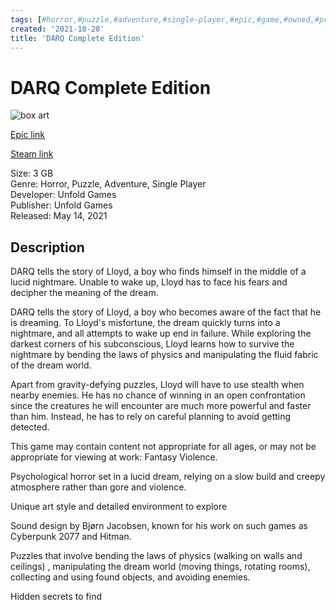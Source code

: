 ```yaml
---
tags: [#horror,#puzzle,#adventure,#single-player,#epic,#game,#owned,#pc]
created: '2021-10-28'
title: 'DARQ Complete Edition'
---
```

# DARQ Complete Edition

![box art](https://cdn1.epicgames.com/salesEvent/salesEvent/EGS_DARQCompleteEdition_UnfoldGames_S1_2560x1440-79ab2c50b22aa1dd55955626aa5d20e5?h=270&amp;resize=1&amp;w=480)

[Epic link](https://www.epicgames.com/store/en-US/p/darq-complete-edition)

[Steam link](https://store.steampowered.com/app/433550/DARQ_Complete_Edition/?snr=1_7_7_151_150_1)

Size: 3 GB  
Genre: Horror, Puzzle, Adventure, Single Player  
Developer: Unfold Games  
Publisher: Unfold Games  
Released: May 14, 2021  

## Description

DARQ tells the story of Lloyd, a boy who finds himself in the middle of a lucid nightmare. Unable to wake up, Lloyd has to face his fears and decipher the meaning of the dream.

DARQ tells the story of Lloyd, a boy who becomes aware of the fact that he is dreaming. To Lloyd's misfortune, the dream quickly turns into a nightmare, and all attempts to wake up end in failure. While exploring the darkest corners of his subconscious, Lloyd learns how to survive the nightmare by bending the laws of physics and manipulating the fluid fabric of the dream world.

Apart from gravity-defying puzzles, Lloyd will have to use stealth when nearby enemies. He has no chance of winning in an open confrontation since the creatures he will encounter are much more powerful and faster than him. Instead, he has to rely on careful planning to avoid getting detected.

This game may contain content not appropriate for all ages, or may not be appropriate for viewing at work: Fantasy Violence. 

Psychological horror set in a lucid dream, relying on a slow build and creepy atmosphere rather than gore and violence.

Unique art style and detailed environment to explore

Sound design by Bjørn Jacobsen, known for his work on such games as Cyberpunk 2077 and Hitman.

Puzzles that involve bending the laws of physics (walking on walls and ceilings) , manipulating the dream world (moving things, rotating rooms), collecting and using found objects, and avoiding enemies.

Hidden secrets to find
